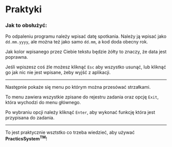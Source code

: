 # Praktyki

### Jak to obsłużyć:

Po odpaleniu programu należy wpisać datę spotkania. Należy ją wpisać jako `dd.mm.yyyy`, ale można też jako samo `dd.mm`, a kod doda obecny rok.

Jak kolor wpisanego przez Ciebie tekstu będzie żółty to znaczy, że data jest poprawna.

Jeśli wpiszesz coś żle możesz kliknąć `Esc` aby wszystko usunąć, lub kliknąć go jak nic nie jest wpisane, żeby wyjść z aplikacji.

---

Następnie pokaże się menu po którym można przesówać strzałkami.

To menu zawiera wszystkie zpisane do rejestru zadania oraz opcję `Exit`, która wychodzi do menu głównego.

Po wybraniu opcji należy kliknąć `Enter`, aby wykonać funkcję która jest przypisana do zadania.

---

To jest praktycznie wsztstko co trzeba wiedzieć, aby używać __PracticsSystem<sup>TM</sup>__!
